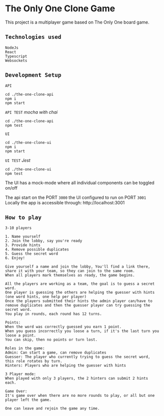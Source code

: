 # The Only One Clone Game

This project is a multiplayer game based on The Only One board game.

## `Technologies used`
```text
NodeJs
React
Typescript
Websockets
```
## `Development Setup`
`API`
```shell
cd ./the-one-clone-api
npm i
npm start
```
`API TEST` _mocha with chai_
```shell
cd ./the-one-clone-api
npm test
```

`UI`
```shell
cd ./the-one-clone-ui
npm i
npm start
```

`UI TEST` _Jest_
```shell
cd ./the-one-clone-ui
npm test
```

The UI has a mock-mode where all individual components can be toggled on/off

The api start on the PORT `3000` the UI configured to run on PORT `3001`
Locally the app is accessible through: http://localhost:3001

## `How to play`
```text
3-10 players

1. Name yourself
2. Join the lobby, say you're ready
3. Provide hints
4. Remove possible duplicates
5. Guess the secret word
6. Enjoy!

Give yourself a name and join the lobby, You'll find a link there, share it with your team, so they can join to the same room.
When all players mark themselves as ready, the game begins.

All the players are working as a team, the goal is to guess a secret word.
One player is guessing the others are helping the guesser with hints (one word hints, one help per player)
Once the players submitted their hints the admin player can/have to remove duplicates and then the guesser player can try guessing the secret word.
You play in rounds, each round has 12 turns.

Points:
When the word was correctly guessed you earn 1 point.
When you guess incorrectly you loose a turn, if it's the last turn you loose a point.
You can skip, then no points or turn lost.

Roles in the game: 
Admin: Can start a game, can remove duplicates
Guesser: The player who currently trying to guess the secret word, this role rotates by turn.
Hinters: Players who are helping the guesser with hints

3 Player mode:
When played with only 3 players, the 2 hinters can submit 2 hints each.

Game Over:
It's game over when there are no more rounds to play, or all but one player left the game.

One can leave and rejoin the game any time.

```
